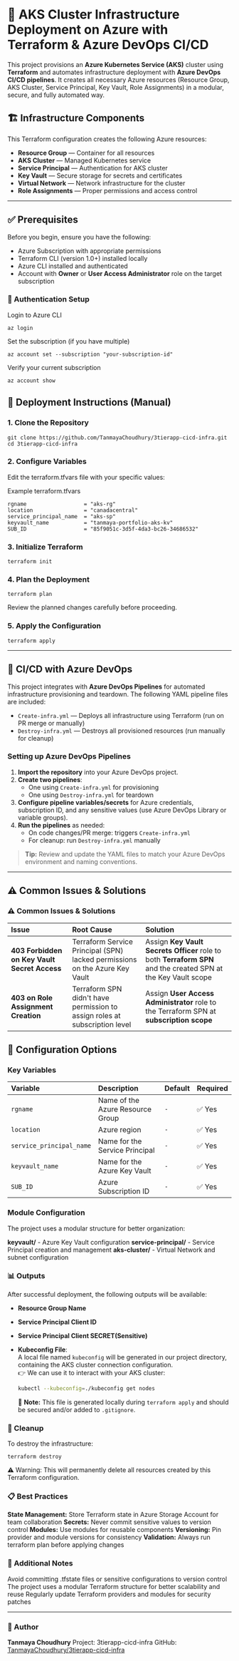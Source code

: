 
# 📄 AKS Cluster Infrastructure Deployment on Azure with Terraform & Azure DevOps CI/CD


This project provisions an **Azure Kubernetes Service (AKS)** cluster using **Terraform** and automates infrastructure deployment with **Azure DevOps CI/CD pipelines**. It creates all necessary Azure resources (Resource Group, AKS Cluster, Service Principal, Key Vault, Role Assignments) in a modular, secure, and fully automated way.

## 🏗️ Infrastructure Components

This Terraform configuration creates the following Azure resources:

- **Resource Group** — Container for all resources
- **AKS Cluster** — Managed Kubernetes service
- **Service Principal** — Authentication for AKS cluster
- **Key Vault** — Secure storage for secrets and certificates
- **Virtual Network** — Network infrastructure for the cluster
- **Role Assignments** — Proper permissions and access control

---

## ✅ Prerequisites

Before you begin, ensure you have the following:

- Azure Subscription with appropriate permissions
- Terraform CLI (version 1.0+) installed locally
- Azure CLI installed and authenticated
- Account with **Owner** or **User Access Administrator** role on the target subscription

### 🔐 Authentication Setup


Login to Azure CLI

```console
az login
```

Set the subscription (if you have multiple)

```console
az account set --subscription "your-subscription-id"
```

Verify your current subscription

```console
az account show
```


## 🚀 Deployment Instructions (Manual)

### 1. Clone the Repository

```console
git clone https://github.com/TanmayaChoudhury/3tierapp-cicd-infra.git
cd 3tierapp-cicd-infra
```
### 2. Configure Variables

Edit the terraform.tfvars file with your specific values:

Example terraform.tfvars

```hcl
rgname                  = "aks-rg"
location                = "canadacentral"
service_principal_name  = "aks-sp"
keyvault_name           = "tanmaya-portfolio-aks-kv"
SUB_ID                  = "85f9051c-3d5f-4da3-bc26-34686532"
```

### 3. Initialize Terraform

```console
terraform init
```

### 4. Plan the Deployment

```console
terraform plan
```

Review the planned changes carefully before proceeding.

### 5. Apply the Configuration

```console
terraform apply
```

---

## 🤖 CI/CD with Azure DevOps

This project integrates with **Azure DevOps Pipelines** for automated infrastructure provisioning and teardown. The following YAML pipeline files are included:

- `Create-infra.yml` — Deploys all infrastructure using Terraform (run on PR merge or manually)
- `Destroy-infra.yml` — Destroys all provisioned resources (run manually for cleanup)

### Setting up Azure DevOps Pipelines

1. **Import the repository** into your Azure DevOps project.
2. **Create two pipelines**:
   - One using `Create-infra.yml` for provisioning
   - One using `Destroy-infra.yml` for teardown
3. **Configure pipeline variables/secrets** for Azure credentials, subscription ID, and any sensitive values (use Azure DevOps Library or variable groups).
4. **Run the pipelines** as needed:
   - On code changes/PR merge: triggers `Create-infra.yml`
   - For cleanup: run `Destroy-infra.yml` manually

> **Tip:** Review and update the YAML files to match your Azure DevOps environment and naming conventions.

---

## ⚠️ Common Issues & Solutions

### ⚠️ Common Issues & Solutions

| **Issue**                                    | **Root Cause**                                                              | **Solution**                                                                                                   |
| :------------------------------------------- | :-------------------------------------------------------------------------- | :------------------------------------------------------------------------------------------------------------- |
| **403 Forbidden on Key Vault Secret Access** | Terraform Service Principal (SPN) lacked permissions on the Azure Key Vault | Assign **Key Vault Secrets Officer** role to both **Terraform SPN** and the created SPN at the Key Vault scope |
| **403 on Role Assignment Creation**          | Terraform SPN didn't have permission to assign roles at subscription level  | Assign **User Access Administrator** role to the Terraform SPN at **subscription scope**                       |

## 🔧 Configuration Options

### Key Variables

| **Variable**             | **Description**                  | **Default**          | **Required** |
| :----------------------- | :------------------------------- | :------------------- | :----------- |
| `rgname`                 | Name of the Azure Resource Group | `-`                  | ✅ Yes        |
| `location`               | Azure region                     | `-`                  | ✅ Yes        |
| `service_principal_name` | Name for the Service Principal   | `-`                  | ✅ Yes        |
| `keyvault_name`          | Name for the Azure Key Vault     | `-`                  | ✅ Yes        |
| `SUB_ID`                 | Azure Subscription ID            | `-`                  | ✅ Yes        |



### Module Configuration

The project uses a modular structure for better organization:

**keyvault/** - Azure Key Vault configuration
**service-principal/** - Service Principal creation and management
**aks-cluster/** - Virtual Network and subnet configuration

### 📊 Outputs

After successful deployment, the following outputs will be available:

- **Resource Group Name**
- **Service Principal Client ID**
- **Service Principal Client SECRET(Sensitive)**
- **Kubeconfig File**:  
  A local file named `kubeconfig` will be generated in our project directory, containing the AKS cluster connection configuration.  
  👉 We can use it to interact with your AKS cluster:
  ```bash
  kubectl --kubeconfig=./kubeconfig get nodes
  ```

  📌 **Note:** This file is generated locally during `terraform apply` and should be secured and/or added to `.gitignore`.


### 🧹 Cleanup

To destroy the infrastructure:

```console
terraform destroy
```

⚠️ Warning: This will permanently delete all resources created by this Terraform configuration.


### 📋 Best Practices

**State Management:** Store Terraform state in Azure Storage Account for team collaboration
**Secrets:** Never commit sensitive values to version control
**Modules:** Use modules for reusable components
**Versioning:** Pin provider and module versions for consistency
**Validation:** Always run terraform plan before applying changes

### 📙 Additional Notes

Avoid committing .tfstate files or sensitive configurations to version control
The project uses a modular Terraform structure for better scalability and reuse
Regularly update Terraform providers and modules for security patches


---

### 📌 Author
**Tanmaya Choudhury**
Project: 3tierapp-cicd-infra
GitHub: [TanmayaChoudhury/3tierapp-cicd-infra](https://github.com/TanmayaChoudhury/3tierapp-cicd-infra)

